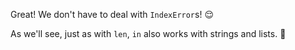Great! We don't have to deal with `IndexError`s! :relieved:

As we'll see, just as with `len`, `in` also works with strings and lists. :raised_hands:
